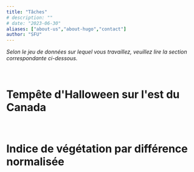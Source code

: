 ```yaml
---
title: "Tâches"
# description: ""
# date: "2023-06-30"
aliases: ["about-us","about-hugo","contact"]
author: "SFU"
---
```


*Selon le jeu de données sur lequel vous travaillez, veuillez lire la section correspondante ci-dessous.*

<br>

# Tempête d'Halloween sur l'est du Canada

<br>

# Indice de végétation par différence normalisée
